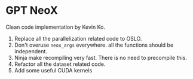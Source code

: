 # GPT NeoX

Clean code implementation by Kevin Ko.

1. Replace all the parallelization related code to OSLO.
2. Don't overuse `neox_args` everywhere. all the functions should be independent.
3. Ninja make recompiling very fast. There is no need to precompile this.
4. Refactor all the dataset related code.
5. Add some useful CUDA kernels
